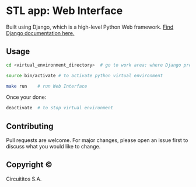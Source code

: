 # STL app: Web Interface

Built using Django, which is a high-level Python Web framework. [Find Django documentation here.](https://www.djangoproject.com/)

## Usage

```bash
cd <virtual_environment_directory>	# go to work area: where Django project is stored

source bin/activate	# to activate python virtual environment

make run	# run Web Interface 
```

Once your done:
```bash
deactivate	# to stop virtual environment
```

## Contributing
Pull requests are welcome. For major changes, please open an issue first to discuss what you would like to change.

## Copyright &copy;
Circuititos S.A.
